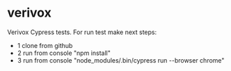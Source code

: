 # verivox
 Verivox Cypress tests. For run test make next steps:
* 1 clone from github
* 2 run from console "npm install"
* 3 run from console "node_modules/.bin/cypress run --browser chrome"
